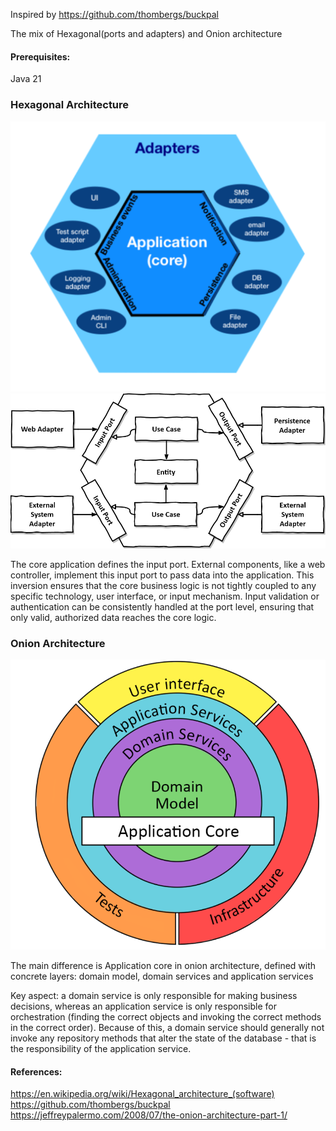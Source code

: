 Inspired by https://github.com/thombergs/buckpal

The mix of Hexagonal(ports and adapters) and Onion architecture

#### Prerequisites:
Java 21

### Hexagonal Architecture
![hexagonal-architecture.png](img%2Fhexagonal-architecture.png)
![Hexagonal Architecture](img/hexagonal-architecture-ports-and-adapters.png)

The core application defines the input port.
External components, like a web controller, implement this input port to pass data into the application.
This inversion ensures that the core business logic is not tightly coupled to any specific technology, user interface, or input mechanism.
Input validation or authentication can be consistently handled at the port level, ensuring that only valid, authorized data reaches the core logic.

### Onion Architecture

![onion-arch.png](img%2Fonion-arch.png)

The main difference is Application core in onion architecture, defined with concrete layers: domain model, domain services and application services

Key aspect: a domain service is only responsible for making business decisions, whereas an application service is only responsible for orchestration (finding the correct objects and invoking the correct methods in the correct order). Because of this, a domain service should generally not invoke any repository methods that alter the state of the database - that is the responsibility of the application service.

#### References:
https://en.wikipedia.org/wiki/Hexagonal_architecture_(software)
https://github.com/thombergs/buckpal
https://jeffreypalermo.com/2008/07/the-onion-architecture-part-1/
